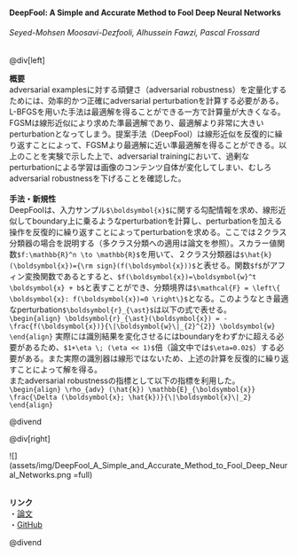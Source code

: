 #### DeepFool: A Simple and Accurate Method to Fool Deep Neural Networks
###### Seyed-Mohsen Moosavi-Dezfooli, Alhussein Fawzi, Pascal Frossard

@div[left]

__概要__<br>
adversarial examplesに対する頑健さ（adversarial robustness）を定量化するためには、効率的かつ正確にadversarial perturbationを計算する必要がある。L-BFGSを用いた手法は最適解を得ることができる一方で計算量が大きくなる。FGSMは線形近似により求めた準最適解であり、最適解より非常に大きいperturbationとなってしまう。提案手法（DeepFool）は線形近似を反復的に繰り返すことによって、FGSMより最適解に近い準最適解を得ることができる。以上のことを実験で示した上で、adversarial trainingにおいて、過剰なperturbationによる学習は画像のコンテンツ自体が変化してしまい、むしろadversarial robustnessを下げることを確認した。<br>
<br>
__手法・新規性__<br>
DeepFoolは、入力サンプル`$\boldsymbol{x}$`に関する勾配情報を求め、線形近似してboundary上に乗るようなperturbationを計算し、perturbationを加える操作を反復的に繰り返すことによってperturbationを求める。ここでは２クラス分類器の場合を説明する（多クラス分類への適用は論文を参照）。スカラー値関数`$f:\mathbb{R}^n \to \mathbb{R}$`を用いて、２クラス分類器は`$\hat{k}(\boldsymbol{x})={\rm sign}(f(\boldsymbol{x}))$`と表せる。関数`$f$`がアフィン変換関数であるとすると、`$f(\boldsymbol{x})=\boldsymbol{w}^t \boldsymbol{x} + b$`と表すことができ、分類境界は`$\mathcal{F} = \left\{ \boldsymbol{x}: f(\boldsymbol{x})=0 \right\}$`となる。このようなとき最適なperturbation`$\boldsymbol{r}_{\ast}$`は以下の式で表せる。<br>
`\begin{align} \boldsymbol{r}_{\ast}(\boldsymbol{x}) = - \frac{f(\boldsymbol{x})}{\|\boldsymbol{w}\|_{2}^{2}} \boldsymbol{w} \end{align}`
実際には識別結果を変化させるにはboundaryをわずかに超える必要があるため、`$1+\eta \; (\eta << 1)$`倍（論文中では`$\eta=0.02$`）する必要がある。また実際の識別器は線形ではないため、上述の計算を反復的に繰り返すことによって解を得る。<br>
またadversarial robustnessの指標として以下の指標を利用した。<br>
`\begin{align} \rho_{adv} (\hat{k}) \mathbb{E}_{\boldsymbol{x}} \frac{\Delta (\boldsymbol{x}; \hat{k})}{\|\boldsymbol{x}\|_2} \end{align}`

@divend

@div[right]

![](assets/img/DeepFool_A_Simple_and_Accurate_Method_to_Fool_Deep_Neural_Networks.png =full)<br>
<br>

__リンク__<br>
・[論文](https://arxiv.org/pdf/1511.04599.pdf)<br>
・[GitHub](http://github.com/lts4/deepfool)<br>

@divend